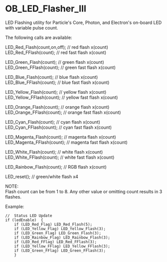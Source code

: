 # OB_LED_Flasher_III

LED Flashing utility for Particle's Core, Photon, and Electron's on-board LED with variable pulse count.

The following calls are available: 

LED_Red_Flash(count,on,off);  // red flash x(count)  
LED_Red_FFlash(count);  // red fast flash x(count)

LED_Green_Flash(count); // green flash x(count)  
LED_Green_FFlash(count); // green fast flash x(count)

LED_Blue_Flash(count); // blue flash x(count)  
LED_Blue_FFlash(count); // blue fast flash x(count)

LED_Yellow_Flash(count); // yellow flash x(count)  
LED_Yellow_FFlash(count); // yellow fast flash x(count)

LED_Orange_Flash(count); // orange flash x(count)  
LED_Orange_FFlash(count); // orange fast flash x(count)

LED_Cyan_Flash(count); // cyan flash x(count)  
LED_Cyan_FFlash(count); // cyan fast flash x(count)

LED_Magenta_Flash(count); // magenta flash x(count)  
LED_Magenta_FFlash(count); // magenta fast flash x(count)

LED_White_Flash(count); // white flash x(count)  
LED_White_FFlash(count); // white fast flash x(count)

LED_Rainbow_Flash(count); // RGB flash x(count) 

LED_reset();  // green/white flash x4

NOTE:  
Flash count can be from 1 to 8. Any other value or omitting count results in 3 flashes.

Example:  


    //  Status LED Update  
    if (ledEnable)  {
        if (LED_Red_Flag) LED_Red_Flash(5);
        if (LED_Yellow_Flag) LED_Yellow_Flash(3);
        if (LED_Green_Flag) LED_Green_Flash(3);
        if (LED_Rainbow_Flag) LED_Rainbow_Flash(3);
        if (LED_Red_FFlag) LED_Red_FFlash(3);
        if (LED_Yellow_FFlag) LED_Yellow_FFlash(3);
        if (LED_Green_FFlag) LED_Green_FFlash(3);
        }
